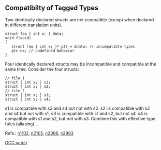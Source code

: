 ## Compatibilty of Tagged Types

  Two identically declared structs are not compatible (except when declared in different translation units).
  ```
  struct foo { int x; } data;
  void f(void)
  {
     struct foo { int x; }* ptr = &data; // incompatible types
     ptr->x; // undefined behavior
  }
  ```
  Four identically declared structs may be incompatible and compatible at the same time. Consider the four structs:
  ```
  // file 1
  struct { int x; } s1;
  struct { int x; } s2;
  // file 2
  struct { int x; } s3;
  struct { int x; } s4;
  ```
  s1 is compatible with s3 and s4 but not with s2. s2 iis compatible with s3 and s4 but not with s1. s3 is compatible with s1 and s2, but not s4. s4 is compatible with s1 and s2, but not with s3. Combine this with effective type fules (aliasing)...
  
  Refs.: [n1102](http://www.open-std.org/jtc1/sc22/wg14/www/docs/n1102.htm), [n2105](http://www.open-std.org/jtc1/sc22/wg14/www/docs/n2105.htm), [n2366](http://www.open-std.org/jtc1/sc22/wg14/www/docs/n2366.pdf), [n2863](https://www.open-std.org/jtc1/sc22/wg14/www/docs/n2863.pdf)
  
  [GCC patch](https://gcc.gnu.org/pipermail/gcc-patches/2022-June/596300.html)
  
